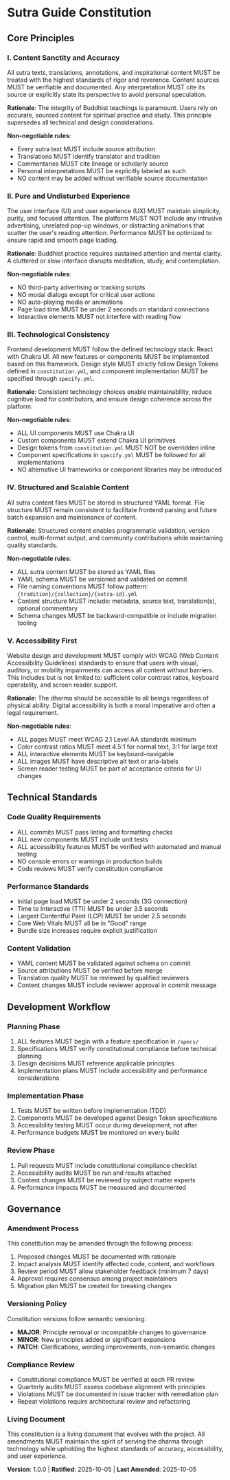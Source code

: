 <!--
SYNC IMPACT REPORT
==================
Version Change: [Initial Version] → 1.0.0
Rationale: Initial constitution ratification with 5 core principles for Sutra Guide project

Modified Principles: N/A (initial creation)
Added Sections:
  - Core Principles (5 principles)
  - Technical Standards
  - Development Workflow
  - Governance

Removed Sections: N/A

Templates Status:
  ✅ .specify/templates/plan-template.md - Reviewed, constitution check alignment confirmed
  ✅ .specify/templates/spec-template.md - Reviewed, no changes needed
  ✅ .specify/templates/tasks-template.md - Reviewed, no changes needed
  ⚠ README.md - Does not exist, will be created by user when needed

Follow-up TODOs: None
-->

# Sutra Guide Constitution

## Core Principles

### I. Content Sanctity and Accuracy

All sutra texts, translations, annotations, and inspirational content MUST be treated with the highest standards of rigor and reverence. Content sources MUST be verifiable and documented. Any interpretation MUST cite its source or explicitly state its perspective to avoid personal speculation.

**Rationale**: The integrity of Buddhist teachings is paramount. Users rely on accurate, sourced content for spiritual practice and study. This principle supersedes all technical and design considerations.

**Non-negotiable rules**:
- Every sutra text MUST include source attribution
- Translations MUST identify translator and tradition
- Commentaries MUST cite lineage or scholarly source
- Personal interpretations MUST be explicitly labeled as such
- NO content may be added without verifiable source documentation

### II. Pure and Undisturbed Experience

The user interface (UI) and user experience (UX) MUST maintain simplicity, purity, and focused attention. The platform MUST NOT include any intrusive advertising, unrelated pop-up windows, or distracting animations that scatter the user's reading attention. Performance MUST be optimized to ensure rapid and smooth page loading.

**Rationale**: Buddhist practice requires sustained attention and mental clarity. A cluttered or slow interface disrupts meditation, study, and contemplation.

**Non-negotiable rules**:
- NO third-party advertising or tracking scripts
- NO modal dialogs except for critical user actions
- NO auto-playing media or animations
- Page load time MUST be under 2 seconds on standard connections
- Interactive elements MUST not interfere with reading flow

### III. Technological Consistency

Frontend development MUST follow the defined technology stack: React with Chakra UI. All new features or components MUST be implemented based on this framework. Design style MUST strictly follow Design Tokens defined in `constitution.yml`, and component implementation MUST be specified through `specify.yml`.

**Rationale**: Consistent technology choices enable maintainability, reduce cognitive load for contributors, and ensure design coherence across the platform.

**Non-negotiable rules**:
- ALL UI components MUST use Chakra UI
- Custom components MUST extend Chakra UI primitives
- Design tokens from `constitution.yml` MUST NOT be overridden inline
- Component specifications in `specify.yml` MUST be followed for all implementations
- NO alternative UI frameworks or component libraries may be introduced

### IV. Structured and Scalable Content

All sutra content files MUST be stored in structured YAML format. File structure MUST remain consistent to facilitate frontend parsing and future batch expansion and maintenance of content.

**Rationale**: Structured content enables programmatic validation, version control, multi-format output, and community contributions while maintaining quality standards.

**Non-negotiable rules**:
- ALL sutra content MUST be stored as YAML files
- YAML schema MUST be versioned and validated on commit
- File naming conventions MUST follow pattern: `{tradition}/{collection}/{sutra-id}.yml`
- Content structure MUST include: metadata, source text, translation(s), optional commentary
- Schema changes MUST be backward-compatible or include migration tooling

### V. Accessibility First

Website design and development MUST comply with WCAG (Web Content Accessibility Guidelines) standards to ensure that users with visual, auditory, or mobility impairments can access all content without barriers. This includes but is not limited to: sufficient color contrast ratios, keyboard operability, and screen reader support.

**Rationale**: The dharma should be accessible to all beings regardless of physical ability. Digital accessibility is both a moral imperative and often a legal requirement.

**Non-negotiable rules**:
- ALL pages MUST meet WCAG 2.1 Level AA standards minimum
- Color contrast ratios MUST meet 4.5:1 for normal text, 3:1 for large text
- ALL interactive elements MUST be keyboard-navigable
- ALL images MUST have descriptive alt text or aria-labels
- Screen reader testing MUST be part of acceptance criteria for UI changes

## Technical Standards

### Code Quality Requirements

- ALL commits MUST pass linting and formatting checks
- ALL new components MUST include unit tests
- ALL accessibility features MUST be verified with automated and manual testing
- NO console errors or warnings in production builds
- Code reviews MUST verify constitution compliance

### Performance Standards

- Initial page load MUST be under 2 seconds (3G connection)
- Time to Interactive (TTI) MUST be under 3.5 seconds
- Largest Contentful Paint (LCP) MUST be under 2.5 seconds
- Core Web Vitals MUST all be in "Good" range
- Bundle size increases require explicit justification

### Content Validation

- YAML content MUST be validated against schema on commit
- Source attributions MUST be verified before merge
- Translation quality MUST be reviewed by qualified reviewers
- Content changes MUST include reviewer approval in commit message

## Development Workflow

### Planning Phase

1. ALL features MUST begin with a feature specification in `/specs/`
2. Specifications MUST verify constitutional compliance before technical planning
3. Design decisions MUST reference applicable principles
4. Implementation plans MUST include accessibility and performance considerations

### Implementation Phase

1. Tests MUST be written before implementation (TDD)
2. Components MUST be developed against Design Token specifications
3. Accessibility testing MUST occur during development, not after
4. Performance budgets MUST be monitored on every build

### Review Phase

1. Pull requests MUST include constitutional compliance checklist
2. Accessibility audits MUST be run and results attached
3. Content changes MUST be reviewed by subject matter experts
4. Performance impacts MUST be measured and documented

## Governance

### Amendment Process

This constitution may be amended through the following process:
1. Proposed changes MUST be documented with rationale
2. Impact analysis MUST identify affected code, content, and workflows
3. Review period MUST allow stakeholder feedback (minimum 7 days)
4. Approval requires consensus among project maintainers
5. Migration plan MUST be created for breaking changes

### Versioning Policy

Constitution versions follow semantic versioning:
- **MAJOR**: Principle removal or incompatible changes to governance
- **MINOR**: New principles added or significant expansions
- **PATCH**: Clarifications, wording improvements, non-semantic changes

### Compliance Review

- Constitutional compliance MUST be verified at each PR review
- Quarterly audits MUST assess codebase alignment with principles
- Violations MUST be documented in issue tracker with remediation plan
- Repeat violations require architectural review and refactoring

### Living Document

This constitution is a living document that evolves with the project. All amendments MUST maintain the spirit of serving the dharma through technology while upholding the highest standards of accuracy, accessibility, and user experience.

**Version**: 1.0.0 | **Ratified**: 2025-10-05 | **Last Amended**: 2025-10-05
